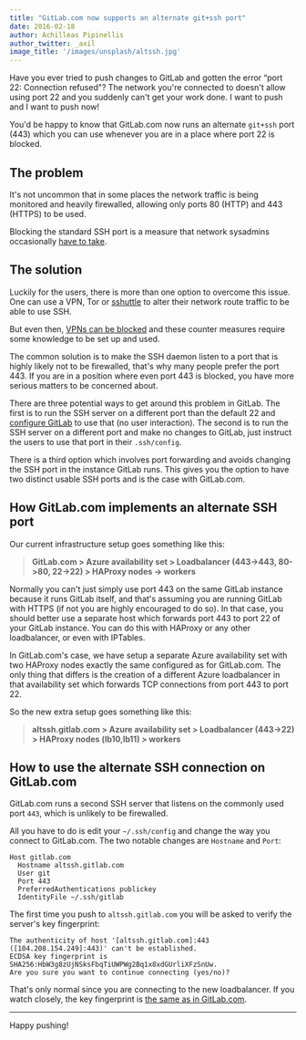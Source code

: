 ```yaml
---
title: "GitLab.com now supports an alternate git+ssh port"
date: 2016-02-18
author: Achilleas Pipinellis
author_twitter: _axil
image_title: '/images/unsplash/altssh.jpg'
---
```


Have you ever tried to push changes to GitLab and gotten the error
“port 22: Connection refused"? The network you're connected to doesn't allow
using port 22 and you suddenly can't get your work done. I want to push and I
want to push now!

You'd be happy to know that GitLab.com now runs an alternate `git+ssh` port
(443) which you can use whenever you are in a place where port 22 is blocked.

<!-- more -->

## The problem

It's not uncommon that in some places the network traffic is being monitored
and heavily firewalled, allowing only ports 80 (HTTP) and 443 (HTTPS) to be
used.

Blocking the standard SSH port is a measure that network sysadmins
occasionally [have to take](http://serverfault.com/a/25566).

## The solution

Luckily for the users, there is more than one option to overcome this issue.
One can use a VPN, Tor or [sshuttle] to alter their network route traffic to
be able to use SSH.

But even then, [VPNs can be blocked][vpn-wiki] and these counter measures
require some knowledge to be set up and used.

The common solution is to make the SSH daemon listen to a port that is highly
likely not to be firewalled, that's why many people prefer the port 443. If you
are in a position where even port 443 is blocked, you have more serious matters
to be concerned about.

There are three potential ways to get around this problem in GitLab. The first
is to run the SSH server on a different port than the default 22 and
[configure GitLab] to use that (no user interaction). The second is to run the
SSH server on a different port and make no changes to GitLab, just instruct the
users to use that port in their `.ssh/config`.

There is a third option which involves port forwarding and avoids changing the
SSH port in the instance GitLab runs. This gives you the option to have two
distinct usable SSH ports and is the case with GitLab.com.

## How GitLab.com implements an alternate SSH port

Our current infrastructure setup goes something like this:

> **GitLab.com > Azure availability set > Loadbalancer (443->443, 80->80, 22->22) > HAProxy nodes -> workers**

Normally you can't just simply use port 443 on the same GitLab instance because
it runs GitLab itself, and that's assuming you are running GitLab with HTTPS
(if not you are highly encouraged to do so). In that case, you should better
use a separate host which forwards port 443 to port 22 of your GitLab instance.
You can do this with HAProxy or any other loadbalancer, or even with IPTables.

In GitLab.com's case, we have setup a separate Azure availability set with two
HAProxy nodes exactly the same configured as for GitLab.com. The only thing
that differs is the creation of a different Azure loadbalancer in that
availability set which forwards TCP connections from port 443 to port 22.

So the new extra setup goes something like this:

> **altssh.gitlab.com > Azure availability set > Loadbalancer (443->22) > HAProxy nodes (lb10,lb11) > workers**

## How to use the alternate SSH connection on GitLab.com

GitLab.com runs a second SSH server that listens on the commonly used port `443`,
which is unlikely to be firewalled.

All you have to do is edit your `~/.ssh/config` and change the way you
connect to GitLab.com. The two notable changes are `Hostname` and `Port`:

```
Host gitlab.com
  Hostname altssh.gitlab.com
  User git
  Port 443
  PreferredAuthentications publickey
  IdentityFile ~/.ssh/gitlab
```

The first time you push to `altssh.gitlab.com` you will be asked to verify
the server's key fingerprint:

```
The authenticity of host '[altssh.gitlab.com]:443 ([104.208.154.249]:443)' can't be established.
ECDSA key fingerprint is SHA256:HbW3g8zUjNSksFbqTiUWPWg2Bq1x8xdGUrliXFzSnUw.
Are you sure you want to continue connecting (yes/no)?
```

That's only normal since you are connecting to the new loadbalancer. If you
watch closely, the key fingerprint is
[the same as in GitLab.com](/gitlab-com#availability-and-security).

---

Happy pushing!

[configure gitlab]: https://gitlab.com/gitlab-org/gitlab-ce/blob/28d42a33f3385b57660906d4ca35e96d56785d7e/config/gitlab.yml.example#L412-413
[sshuttle]: https://github.com/apenwarr/sshuttle "sshuttle - a poor man's VPN"
[vpn-wiki]: https://en.wikipedia.org/wiki/VPN_blocking "Wikipedia - VPN Blocking"
